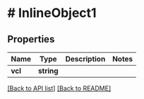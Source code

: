 # # InlineObject1

## Properties

Name | Type | Description | Notes
------------ | ------------- | ------------- | -------------
**vcl** | **string** |  | 


[[Back to API list]](../../README.md#endpoints) [[Back to README]](../../README.md)
